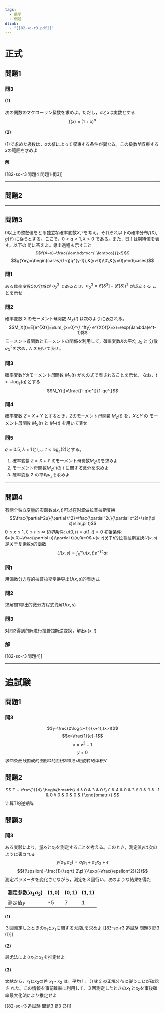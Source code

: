 ```yaml
---
tags:
  - 数学
  - 例题
dlink:
  - "[[82-sc-r3.pdf]]"
---
```

# 正式

## 問題1

### 問3
#### (1)
次の関数のマクローリン級数を求めよ。ただし，$\alpha$と$x$は実数とする
$$f(x)=(1+x)^\alpha$$
#### (2)
(1)で求めた級数は，$\alpha$の値によって収束する条件が異なる。この級数が収束する$x$の範囲を求めよ

#### 解
[[82-sc-r3 問題4 問題1-問3]]

---
## 問題2


---
## 問題3
0以上の整数値をとる独立な確率変数$X$,$Y$を考え，それぞれ以下の確率分布$f(X)$, $g(Y)$ に従うとする。ここで，$0 < q < 1$, $\lambda > 0$ である。また，E[ ] は期待値を表す。以下の 問に答えよ。導出過程も示すこと
$$f(X=x)=\frac{\lambda^xe^{-\lambda}}{x!}$$
$$g(Y=y)=\begin{cases}(1-q)q^{y-1}\,&(y>0)\\0\,&(y=0)\end{cases}$$
### 問1
ある確率変数$S$の分散が $\sigma_S^2$ であるとき，$\sigma_S^2 = E[S^2] − (E[S])^2$ が成立する ことを示せ

### 問2
確率変数 X のモーメント母関数 $M_X(t)$ は次のように表される。
$$M_X(t)=E[e^{Xt}]=\sum_{x=0}^{\infty} e^{Xt}f(X=x)=\exp(\lambda(e^t-1))$$
モーメント母関数とモーメントの関係を利用して，確率変数$X$の平均 $\mu_X$ と 分散$\sigma_X^2$を求め，$\lambda$ を用いて表せ。

### 問3
確率変数$Y$のモーメント母関数 $M_Y(t)$ が次の式で表されることを示せ。 なお，$t < −\log_e(q)$ とする
$$M_Y(t)=\frac{(1-q)e^t}{1-qe^t}$$
### 問4
確率変数 $Z=X+Y$ とするとき，$Z$のモーメント母関数 $M_Z(t)$ を，$X$と$Y$ の モーメント母関数 $M_X(t)$ と $M_Y(t)$ を用いて表せ

### 問5
$q=0.5$, $\lambda=1$とし，$t<\log_e(2)$とする。
1. 確率変数 $Z = X + Y$ のモーメント母関数$M_Z(t)$を求めよ
2. モーメント母関数$M_Z(t)$の t に関する微分を求めよ
3. 確率変数 Z の平均$\mu_Z$を求めよ

---
## 問題4
有两个独立变量的实函数$u(x,t)$可以在时域做拉普拉斯变换
$$\frac{\partial^2u}{\partial t^2}=\frac{\partial^2u}{\partial x^2}+\sin(\pi x)\sin(\pi t)$$
$0\leq x\leq 1$, $0\leq t\leq \infty$
边界条件: $u(0,t)=u(1,t)=0$ 
初始条件: $u(x,0)=\frac{\partial u}{\partial t}(x,0)=0$ 
$u(x,t)$关于$t$的拉普拉斯变换$U(x,s)$是关于复素数$s$的函数
$$U(x,s)=\int_0^\infty u(x,t)e^{-st}\,dt$$
### 問1
用偏微分方程的拉普拉斯变换导出$U(x,s)$的表达式
### 問2
求解問1导出的微分方程式的解$U(x,s)$
### 問3
对問2得到的解进行拉普拉斯逆变换，解出$u(x,t)$

### 解
[[82-sc-r3 問題4]]

---
# 追試験

## 問題1
### 問3
$$y=\frac{2\log(x+1)}{x+1},(x>1)$$
$$x=\frac{1}{e}-1$$
$$x=e^2-1$$
$$y=0$$
求四条曲线围成的图形D的面积S和沿x轴旋转的体积V



## 問題2
$$ T = \frac{1}{4} \begin{bmatrix} 4 & 0 & 3 & 0 \\ 0 & 4 & 0 & 3 \\ 0 & 0 & -1 & 0 \\ 0 & 0 & 0 & 1 \end{bmatrix} $$计算T的逆矩阵






## 問題3
### 問3
ある実験により，量$x_{1}$と$x_{2}$を測定することを考える。このとき，測定値$y$は次の ように表される
$$y(a_{1},a_{2}) = a_1 x_1 + a_2 x_2 + \epsilon$$
$$f(\epsilon)=\frac{1}{\sqrt{ 2\pi }}\exp(-\frac{\epsilon^2}{2})$$
測定パラメータを変化させながら，測定を３回行い，次のような結果を得た

| 测定参数($a_{1}$$a_{2}$) | $(1,0)$ | $(0,1)$ | $(1,1)$ |
| -------------------- | ------- | ------- | ------- |
| 测定值$y$               | -5      | 7       | 1       |
#### (1)
３回測定したときの$x_1$と$x_2$に関する尤度$L$を求めよ
[[82-sc-r3 追試験 問題3 問3 (1)]]
#### (2)
最尤法により$x_1$と$x_2$を推定せよ
#### (3)
文献から，$x_1$と$x_2$の差 $x_1-x_2$ は，平均 1 ，分散 2 の正規分布に従うことが確認さ れた。この情報を事前確率に利用して，３回測定したときの$x_1$ と$x_2$を事後確率最大化法により推定せよ

[[82-sc-r3 追試験 問題3 問3 (3)]]